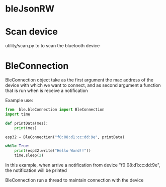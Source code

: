 # bleJsonRW



# Scan device
utility/scan.py to to scan the bluetooth device

# BleConnection 


BleConnection object take as the first argument the mac address of the device with which we want to connect, and as second argument a function that is run when is receive a notification

Example use:

```python
from  ble.bleConnection import BleConnection
import time

def printData(mes):
    print(mes)

esp32 = BleConnection("f0:08:d1:cc:dd:9e", printData)

while True:
    print(esp32.write("Hello Word!!"))
    time.sleep(2)


```

In this example, when arrive a notification from device "f0:08:d1:cc:dd:9e", the notification will be printed 

BleConnection run a thread to maintain connection with the device
